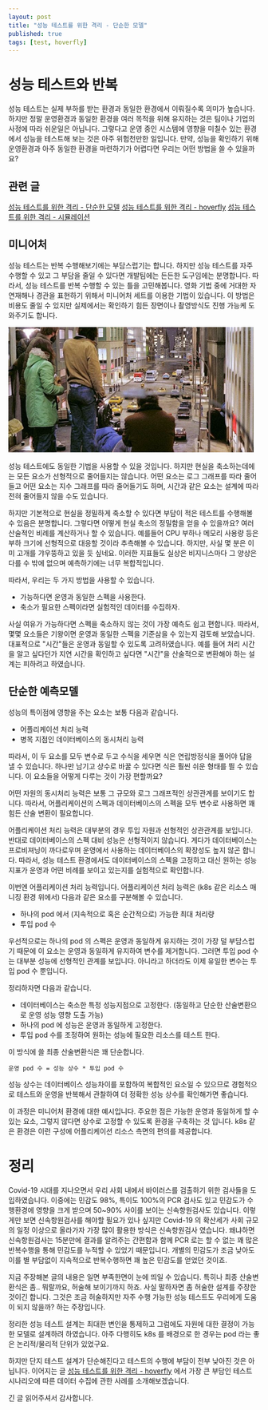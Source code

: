 ```yaml
---
layout: post
title: "성능 테스트를 위한 격리 - 단순한 모델"
published: true
tags: [test, hoverfly]
---
```


# 성능 테스트와 반복

성능 테스트는 실제 부하를 받는 환경과 동일한 환경에서 이뤄질수록 의미가 높습니다.
하지만 정말 운영환경과 동일한 환경을 여러 목적을 위해 유지하는 것은 팀이나 기업의 사정에 따라 쉬운일은 아닙니다.
그렇다고 운영 중인 시스템에 영향을 미칠수 있는 환경에서 성능을 테스트해 보는 것은 아주 위험천만한 일입니다.
만약, 성능을 확인하기 위해 운영환경과 아주 동일한 환경을 마련하기가 어렵다면 우리는 어떤 방법을 쓸 수 있을까요?

<!-- more -->

## 관련 글
[성능 테스트를 위한 격리 - 단순한 모델](/25)
[성능 테스트를 위한 격리 - hoverfly](/26)
[성능 테스트를 위한 격리 - 시뮬레이션](/27)

## 미니어처

성능 테스트는 반복 수행해보기에는 부담스럽기는 합니다. 하지만 성능 테스트를 자주 수행할 수 있고 그 부담을 줄일 수 있다면 개발팀에는 든든한 도구임에는 분명합니다.
따라서, 성능 테스트를 반복 수행할 수 있는 틀을 고민해봅니다. 영화 기법 중에 거대한 자연재해나 경관을 표현하기 위해서 미니어처 세트를 이용한 기법이 있습니다.
이 방법은 비용도 줄일 수 있지만 실제에서는 확인하기 힘든 장면이나 촬영방식도 진행 가능케 도와주기도 합니다.

![미니어처 기법](/images/posts/miniature.png)

성능 테스트에도 동일한 기법을 사용할 수 있을 것입니다. 하지만 현실을 축소하는데에는 모든 요소가 선형적으로 줄어들지는 않습니다.
어떤 요소는 로그 그래프를 따라 줄어들고 어떤 요소는 지수 그래프를 따라 줄어들기도 하며, 시간과 같은 요소는 설계에 따라 전혀 줄어들지 않을 수도 있습니다.

하지만 기본적으로 현실을 정밀하게 축소할 수 있다면 부담이 적은 테스트를 수행해볼 수 있음은 분명합니다.
그렇다면 어떻게 현실 축소의 정밀함을 얻을 수 있을까요? 여러 산술적인 비례를 계산하거나 할 수 있습니다. 예를들어 CPU 부하나 메모리 사용량 등은 부하 크기에 선형적으로 대응할 것이라 추측해볼 수 있습니다.
하지만, 사실 몇 분은 이미 고개를 갸우뚱하고 있을 듯 싶네요. 이러한 지표들도 실상은 비지니스마다 그 양상은 다를 수 밖에 없으며 예측하기에는 너무 복합적입니다.

따라서, 우리는 두 가지 방법을 사용할 수 있습니다.

- 가능하다면 운영과 동일한 스펙을 사용한다.
- 축소가 필요한 스펙이라면 실험적인 데이터를 수집하자.

사실 여유가 가능하다면 스펙을 축소하지 않는 것이 가장 예측도 쉽고 편합니다. 따라서, 몇몇 요소들은 기왕이면 운영과 동일한 스펙을 기준삼을 수 있는지 검토해 보았습니다.
대표적으로 "시간"들은 운영과 동일할 수 있도록 고려하였습니다. 예를 들어 처리 시간을 알고 싶다던가 지연 시간을 확인하고 싶다면 "시간"을 산술적으로 변환해야 하는 설계는 피하려고 하였습니다.

## 단순한 예측모델

성능의 특이점에 영향을 주는 요소는 보통 다음과 같습니다.

- 어플리케이션 처리 능력
- 병목 지점인 데이터베이스의 동시처리 능력

따라서, 이 두 요소를 모두 변수로 두고 수식을 세우면 식은 연립방정식을 풀어야 답을 낼 수 있습니다.
하나만 남기고 상수로 바꿀 수 있다면 식은 훨씬 쉬운 형태를 띌 수 있습니다.
이 요소들을 어떻게 다루는 것이 가장 편할까요?

어떤 자원의 동시처리 능력은 보통 그 규모와 로그 그래프적인 상관관계를 보이기도 합니다.
따라서, 어플리케이션의 스펙과 데이터베이스의 스펙을 모두 변수로 사용하면 꽤 힘든 산술 변환이 필요합니다.

어플리케이션 처리 능력은 대부분의 경우 투입 자원과 선형적인 상관관계를 보입니다.
반대로 데이터베이스의 스펙 대비 성능은 선형적이지 않습니다. 게다가 데이터베이스는 프로비져닝이 까다로우며 운영에서 사용하는 데이터베이스의 확장성도 높지 않곤 합니다.
따라서, 성능 테스트 환경에서도 데이터베이스의 스펙을 고정하고 대신 원하는 성능지표가 운영과 어떤 비례를 보이고 있는지를 실험적으로 확인합니다.

이번엔 어플리케이션 처리 능력입니다. 어플리케이션 처리 능력은 (k8s 같은 리소스 매니징 환경 위에서) 다음과 같은 요소를 구분해볼 수 있습니다.

- 하나의 pod 에서 (지속적으로 혹은 순간적으로) 가능한 최대 처리량
- 투입 pod 수

우선적으로는 하나의 pod 의 스펙은 운영과 동일하게 유지하는 것이 가장 덜 부담스럽기 때문에 이 요소는 운영과 동일하게 유지하여 변수를 제거합니다.
그러면 투입 pod 수는 대부분 성능에 선형적인 관계를 보입니다. 아니라고 하더라도 이제 유일한 변수는 투입 pod 수 뿐입니다.

정리하자면 다음과 같습니다.

- 데이터베이스는 축소한 특정 성능지점으로 고정한다. (동일하고 단순한 산술변환으로 운영 성능 영향 도출 가능)
- 하나의 pod 에 성능은 운영과 동일하게 고정한다.
- 투입 pod 수를 조정하여 원하는 성능에 필요한 리소스를 테스트 한다.

이 방식에 쓸 최종 산술변환식은 꽤 단순합니다.

```
운영 pod 수 = 성능 상수 * 투입 pod 수
```

성능 상수는 데이터베이스 성능차이를 포함하여 복합적인 요소일 수 있으므로 경험적으로 테스트와 운영을 반복해서 관찰하여 더 정확한 성능 상수를 확인해가면 좋습니다.

이 과정은 미니어처 환경에 대한 예시입니다. 주요한 점은 가능한 운영과 동일하게 할 수 있는 요소, 그렇지 않다면 상수로 고정할 수 있도록 환경을 구축하는 것 입니다.
k8s 같은 환경은 이런 구성에 어플리케이션 리소스 측면의 편의를 제공합니다.

# 정리

Covid-19 시대를 지나오면서 우리 사회 내에서 바이러스를 검출하기 위한 검사들을 도입하였습니다.
이중에는 민감도 98%, 특이도 100%의 PCR 검사도 있고 민감도가 수행환경에 영향을 크게 받으며 50~90% 사이를 보이는 신속항원검사도 있습니다.
이렇게만 보면 신속항원검사를 해야할 필요가 있나 싶지만 Covid-19 의 확산세가 사회 규모의 일정 이상으로 올라가자 가장 많이 활용한 방식은 신속항원검사 였습니다.
왜냐하면 신속항원검사는 15분만에 결과를 알려주는 간편함과 함께 PCR 로는 할 수 없는 꽤 많은 반복수행을 통해 민감도를 누적할 수 있었기 때문입니다.
개별의 민감도가 조금 낮아도 이를 별 부담없이 지속적으로 반복수행하면 꽤 높은 민감도를 얻었던 것이죠. 

지금 주장해본 글의 내용은 일면 부족한면이 눈에 띄일 수 있습니다. 특히나 최종 산술변환식은 좀.. 뭐랄까요, 허술해 보이기까지 하죠.
사실 말하자면 좀 허술한 설계를 주장한 것이긴 합니다. 그것은 조금 허술하지만 자주 수행 가능한 성능 테스트도 우리에게 도움이 되지 않을까? 하는 주장입니다.

정리한 성능 테스트 설계는 최대한 변인을 통제하고 그럼에도 자원에 대한 결정이 가능한 모델로 설계하려 하였습니다.
아주 다행히도 k8s 를 배경으로 한 경우는 pod 라는 좋은 논리적/물리적 단위가 있었구요.

하지만 단지 테스트 설계가 단순해진다고 테스트의 수행에 부담이 전부 낮아진 것은 아닙니다.
이어지는 글 [성능 테스트를 위한 격리 - hoverfly](/26) 에서 가장 큰 부담인 테스트 시나리오에 따른 데이터 수집에 관한 사례를 소개해보겠습니다.

긴 글 읽어주셔서 감사합니다.
